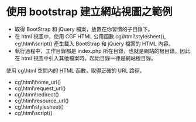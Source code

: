 使用 bootstrap 建立網站視圖之範例
============================

* 取得 BootStrap 和 jQuery 檔案，放置在你習慣的子目錄下。
* 在 html 視圖中，使用 CGF HTML 公用函數 cg\html\stylesheet(), cg\html\script() 產生載入 BootStrap 和 jQuery 檔案的 HTML 內容。
* 執行過程中，工作目錄都是 index.php 所在目錄，也就是網站的根目錄。因此在 html 視圖中引入其他檔案時，起始目錄一律是網站根目錄。 

使用 cg\html 空間內的 HTML 函數，取得正確的 URL 路徑。

* cg\html\home_url()
* cg\html\request_url()
* cg\htmn\redirect()
* cg\html\resource_url()
* cg\html\stylesheet()
* cg\html\script()
